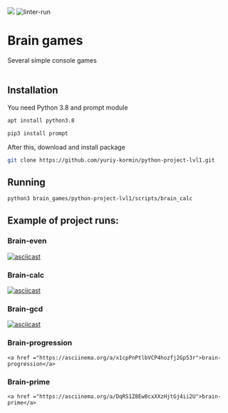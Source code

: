 <a href="https://codeclimate.com/github/yuriy-kormin/python-project-lvl1/maintainability"><img src="https://api.codeclimate.com/v1/badges/5e7bda007d52003e2d00/maintainability" /></a>
![linter-run](https://github.com/yuriy-kormin/python-project-lvl1/actions/workflows/linter-run.yml/badge.svg)

# Brain games
Several simple console games
<br><br>


## Installation
You need Python 3.8 and prompt module
```bash
apt install python3.8
```
```bash
pip3 install prompt
```
After this, download and install package
```bash
git clone https://github.com/yuriy-kormin/python-project-lvl1.git
```

## Running
```bash
python3 brain_games/python-project-lvl1/scripts/brain_calc
```
## Example of project runs: 
<H3> Brain-even </H3>

[![asciicast](https://asciinema.org/a/t0cg6UqPAucs1U7EqDrU4JRjz.svg)](https://asciinema.org/a/t0cg6UqPAucs1U7EqDrU4JRjz)

<H3> Brain-calc </H3>

[![asciicast](https://asciinema.org/a/469445.svg)](https://asciinema.org/a/469445)
    
<H3> Brain-gcd </H3>

[![asciicast](https://asciinema.org/a/469451.svg)](https://asciinema.org/a/469451?t=51)
    
<H3> Brain-progression </H3>    

    <a href ="https://asciinema.org/a/x1cpPnPtlbVCP4hozfj2Gp53r">brain-progression</a>

<H3> Brain-prime </H3>    

    <a href ="https://asciinema.org/a/DqRS1Z8Ew0cxXXzHjtGj4ii2U">brain-prime</a>
